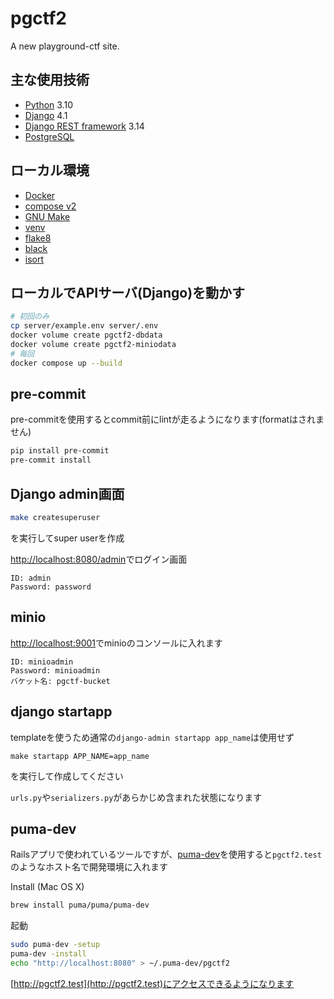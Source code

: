 # pgctf2
A new playground-ctf site.

## 主な使用技術
<!-- 増えたら追加していってください -->
- [Python](https://www.python.org/) 3.10
- [Django](https://www.djangoproject.com/) 4.1
- [Django REST framework](https://www.django-rest-framework.org/) 3.14
- [PostgreSQL](https://www.postgresql.org/)

## ローカル環境
- [Docker](https://www.docker.com/)
- [compose v2](https://docs.docker.com/compose/)
- [GNU Make](https://www.gnu.org/software/make/)
- [venv](https://docs.python.org/ja/3/library/venv.html)
- [flake8](https://github.com/PyCQA/flake8)
- [black](https://github.com/psf/black)
- [isort](https://github.com/PyCQA/isort)

## ローカルでAPIサーバ(Django)を動かす
```sh
# 初回のみ
cp server/example.env server/.env
docker volume create pgctf2-dbdata
docker volume create pgctf2-miniodata
# 毎回
docker compose up --build
```

## pre-commit
pre-commitを使用するとcommit前にlintが走るようになります(formatはされません)
```sh
pip install pre-commit
pre-commit install
```

## Django admin画面
```sh
make createsuperuser
```
を実行してsuper userを作成

[http://localhost:8080/admin](http://localhost:8080/admin)でログイン画面
```
ID: admin
Password: password
```

## minio
[http://localhost:9001](http://localhost:9001)でminioのコンソールに入れます
```
ID: minioadmin
Password: minioadmin
バケット名: pgctf-bucket
```

## django startapp
templateを使うため通常の`django-admin startapp app_name`は使用せず
```
make startapp APP_NAME=app_name
```
を実行して作成してください

`urls.py`や`serializers.py`があらかじめ含まれた状態になります


## puma-dev
Railsアプリで使われているツールですが、[puma-dev](https://github.com/puma/puma-dev)を使用すると`pgctf2.test`のようなホスト名で開発環境に入れます

Install (Mac OS X)
```sh
brew install puma/puma/puma-dev
```

起動
```sh
sudo puma-dev -setup
puma-dev -install
echo "http://localhost:8080" > ~/.puma-dev/pgctf2
```

[http://pgctf2.test](http://pgctf2.test)にアクセスできるようになります
